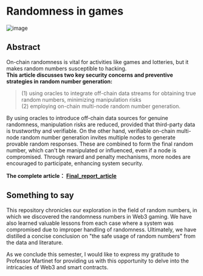 # Randomness in games
![image](https://github.com/EPJ-coding/bdaf-final/assets/124324882/3735d87c-d895-449b-a21e-f48451f50ae6)

## Abstract 
On-chain randomness is vital for activities like games and lotteries, but it makes random numbers susceptible to hacking.   
**This article discusses two key security concerns and preventive strategies in random number generation:**  
> (1) using oracles to integrate off-chain data streams for obtaining true random numbers, minimizing manipulation risks  
> (2) employing on-chain multi-node random number generation.   
 
By using oracles to introduce off-chain data sources for genuine randomness, manipulation risks are reduced, provided that third-party data is trustworthy and verifiable. On the other hand, verifiable on-chain multi-node random number generation invites multiple nodes to generate provable random responses. These are combined to form the final random number, which can't be manipulated or influenced, even if a node is compromised. Through reward and penalty mechanisms, more nodes are encouraged to participate, enhancing system security. 

**The complete article： [Final_report_article](https://github.com/EPJ-coding/bdaf-final/blob/main/Final_report_article.md)**

## Something to say
This repository chronicles our exploration in the field of random numbers, in which we discovered the randomness numbers in Web3 gaming. We have also learned valuable lessons from each case where a system was compromised due to improper handling of randomness. Ultimately, we have distilled a concise conclusion on "the safe usage of random numbers" from the data and literature.

As we conclude this semester, I would like to express my gratitude to Professor Martinet for providing us with this opportunity to delve into the intricacies of Web3 and smart contracts.
